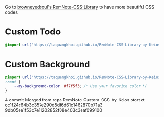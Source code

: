 Go to [browneyedsoul's RemNote-CSS-Library](https://github.com/browneyedsoul/RemNote-CSS-Library) to have more beautiful CSS codes

# Custom Todo
```css
@import url("https://taquangkhoi.github.io/RemNote-CSS-Library-by-Keios/Custom-Todo.css");
```
# Custom Background
```css
@import url("https://taquangkhoi.github.io/RemNote-CSS-Library-by-Keios/Custom-Background.css");
:root {
    --my-background-color: #f7f5f3; /* Use your favorite color */
}
```
4 commit Merged from repo RemNote-Custom-CSS-by-Keios start at cc1f24c64b3c357e290d5df6d61c1462870b71a3
9db05ee1f53c7e11202852f08e403c3eaf099100

